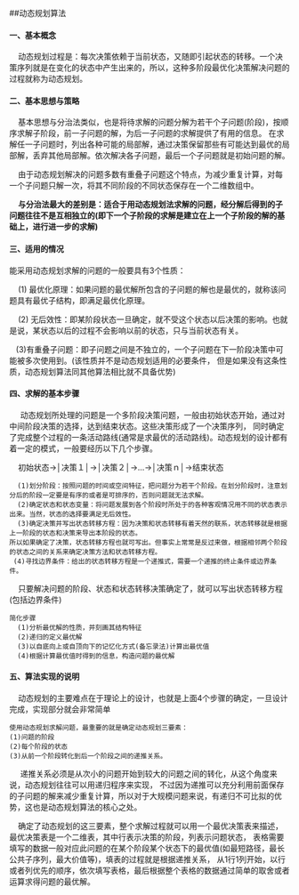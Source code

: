 ##动态规划算法

#### 一、基本概念

    动态规划过程是：每次决策依赖于当前状态，又随即引起状态的转移。一个决策序列就是在变化的状态中产生出来的，所以，这种多阶段最优化决策解决问题的过程就称为动态规划。

#### 二、基本思想与策略

    基本思想与分治法类似，也是将待求解的问题分解为若干个子问题(阶段)，按顺序求解子阶段，前一子问题的解，为后一子问题的求解提供了有用的信息。
在求解任一子问题时，列出各种可能的局部解，通过决策保留那些有可能达到最优的局部解，丢弃其他局部解。依次解决各子问题，最后一个子问题就是初始问题的解。

    由于动态规划解决的问题多数有重叠子问题这个特点，为减少重复计算，对每一个子问题只解一次，将其不同阶段的不同状态保存在一个二维数组中。

    **与分治法最大的差别是：适合于用动态规划法求解的问题，经分解后得到的子问题往往不是互相独立的(即下一个子阶段的求解是建立在上一个子阶段的解的基础上，进行进一步的求解)**


#### 三、适用的情况

能采用动态规划求解的问题的一般要具有3个性质：

    (1) 最优化原理：如果问题的最优解所包含的子问题的解也是最优的，就称该问题具有最优子结构，即满足最优化原理。

    (2) 无后效性：即某阶段状态一旦确定，就不受这个状态以后决策的影响。也就是说，某状态以后的过程不会影响以前的状态，只与当前状态有关。

   (3)有重叠子问题：即子问题之间是不独立的，一个子问题在下一阶段决策中可能被多次使用到。(该性质并不是动态规划适用的必要条件，
但是如果没有这条性质，动态规划算法同其他算法相比就不具备优势)


#### 四、求解的基本步骤

     动态规划所处理的问题是一个多阶段决策问题，一般由初始状态开始，通过对中间阶段决策的选择，达到结束状态。这些决策形成了一个决策序列，
同时确定了完成整个过程的一条活动路线(通常是求最优的活动路线)。动态规划的设计都有着一定的模式，一般要经历以下几个步骤。

    初始状态→│决策１│→│决策２│→…→│决策ｎ│→结束状态

```
  (1)划分阶段：按照问题的时间或空间特征，把问题分为若干个阶段。在划分阶段时，注意划分后的阶段一定要是有序的或者是可排序的，否则问题就无法求解。
  (2)确定状态和状态变量：将问题发展到各个阶段时所处于的各种客观情况用不同的状态表示出来。当然，状态的选择要满足无后效性。
  (3)确定决策并写出状态转移方程：因为决策和状态转移有着天然的联系，状态转移就是根据上一阶段的状态和决策来导出本阶段的状态。
所以如果确定了决策，状态转移方程也就可写出。但事实上常常是反过来做，根据相邻两个阶段的状态之间的关系来确定决策方法和状态转移方程。
 (4)寻找边界条件：给出的状态转移方程是一个递推式，需要一个递推的终止条件或边界条件。
```
    
  只要解决问题的阶段、状态和状态转移决策确定了，就可以写出状态转移方程(包括边界条件)
  
```
简化步骤
  (1)分析最优解的性质，并刻画其结构特征
  (2)递归的定义最优解
  (3)以自底向上或自顶向下的记忆化方式(备忘录法)计算出最优值
  (4)根据计算最优值时得到的信息，构造问题的最优解
```

#### 五、算法实现的说明

    动态规划的主要难点在于理论上的设计，也就是上面4个步骤的确定，一旦设计完成，实现部分就会非常简单

    使用动态规划求解问题，最重要的就是确定动态规划三要素：
    (1)问题的阶段
    (2)每个阶段的状态
    (3)从前一个阶段转化到后一个阶段之间的递推关系。

     递推关系必须是从次小的问题开始到较大的问题之间的转化，从这个角度来说，动态规划往往可以用递归程序来实现，
不过因为递推可以充分利用前面保存的子问题的解来减少重复计算，所以对于大规模问题来说，有递归不可比拟的优势，这也是动态规划算法的核心之处。

    确定了动态规划的这三要素，整个求解过程就可以用一个最优决策表来描述，最优决策表是一个二维表，其中行表示决策的阶段，列表示问题状态，
表格需要填写的数据一般对应此问题的在某个阶段某个状态下的最优值(如最短路径，最长公共子序列，最大价值等)，填表的过程就是根据递推关系，
从1行1列开始，以行或者列优先的顺序，依次填写表格，最后根据整个表格的数据通过简单的取舍或者运算求得问题的最优解。





